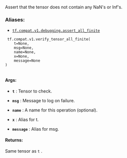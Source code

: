 Assert that the tensor does not contain any NaN's or Inf's.



### Aliases:

- [ `tf.compat.v1.debugging.assert_all_finite` ](/api_docs/python/tf/compat/v1/verify_tensor_all_finite)



```
 tf.compat.v1.verify_tensor_all_finite(
    t=None,
    msg=None,
    name=None,
    x=None,
    message=None
)
 
```



#### Args:

- **`t`** : Tensor to check.

- **`msg`** : Message to log on failure.

- **`name`** : A name for this operation (optional).

- **`x`** : Alias for t.

- **`message`** : Alias for msg.



#### Returns:
Same tensor as  `t` .

